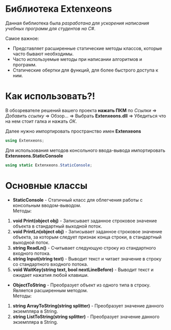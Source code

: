 # Библиотека Extenxeons
Данная библиотека была _разработана для ускорения написания учебных программ для студентов на C#_.

Самое важное:
- Представляет расширенные статические методы классов, которые часто бывают необходимы.
- Часто используемые методы при написании алгоритмов и программ.
- Статические обертки для функций, для более быстрого доступа к ним.

# Как использовать?!
В обозревателе решений вашего проекта **нажать ПКМ** по _Ссылки_ => _Добавить ссылку_ => Обзор... => Выбрать **Extenxeons.dll** => Убедиться что на нем стоит галка и нажать _ОК_.

Далее нужно импортировать пространство имен **Extenxeons**
```csharp
using Extenxeons;
```

Для использования методов консольного ввода-вывода импортировать **Extenxeons.StaticConsole**
```csharp
using static Extenxeons.StaticConsole;
```

# Основные классы

- **StaticConsole** - Cтатичный класс для облегчения работы с консольным вводом-выводом.\
Методы:
1. **void Print(object obj)** - Записывает заданное строковое значение объекта в стандартный выходной поток.
2. **void PrintLn(object obj)** - Записывает заданное строковое значение объекта, за которым следует признак конца строки, в стандартный выходной поток.
3. **string ReadLn()** - Считывает следующую строку из стандартного входного потока.
4. **string Input(string text)** - Выводит текст и читает значение в строку со стандартного входного потока.
5. **void WaitKey(string text, bool nextLineBefore)** - Выводит текст и ожидает нажатия любой клавиши.

- **ObjectToString** - Преобразует объект из одного типа в строку. Является расширенным методом.\
Методы:
1. **string ArrayToString(string splitter)** - Преобразует значение данного экземпляра в String.
2. **string ListToString(string splitter)** - Преобразует значение данного экземпляра в String.

